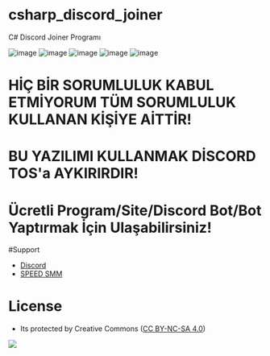 # csharp_discord_joiner
C# Discord Joiner Programı


![image](https://user-images.githubusercontent.com/63351166/178105641-2f7cbeaf-7571-4657-a450-16c7b2063b79.png)
![image](https://user-images.githubusercontent.com/63351166/178105670-ee80e64f-59a9-4ca8-8c51-979fe855fdda.png)
![image](https://user-images.githubusercontent.com/63351166/178105681-6667e350-8b3d-4204-90e4-ca62ed0e91a2.png)
![image](https://user-images.githubusercontent.com/63351166/178105684-05145214-a3b8-4070-92b0-619af2d8f5c6.png)
![image](https://user-images.githubusercontent.com/63351166/178105692-09d4f726-5646-48ad-9ac6-f9435a00e16f.png)

# HİÇ BİR SORUMLULUK KABUL ETMİYORUM TÜM SORUMLULUK KULLANAN KİŞİYE AİTTİR!
# BU YAZILIMI KULLANMAK DİSCORD TOS'a AYKIRIRDIR!

# Ücretli Program/Site/Discord Bot/Bot Yaptırmak İçin Ulaşabilirsiniz!

#Support
- [Discord](https://discord.com/invite/jzeNGMcBrA)
- [SPEED SMM](https://speedsmm.com)

# License
- Its protected by Creative Commons ([CC BY-NC-SA 4.0](https://creativecommons.org/licenses/by-nc-sa/4.0/))

<a href="https://creativecommons.org/licenses/by-nc-sa/4.0/" title="BYNCSA40"><img src="https://licensebuttons.net/l/by-nc-sa/4.0/88x31.png"></a>
